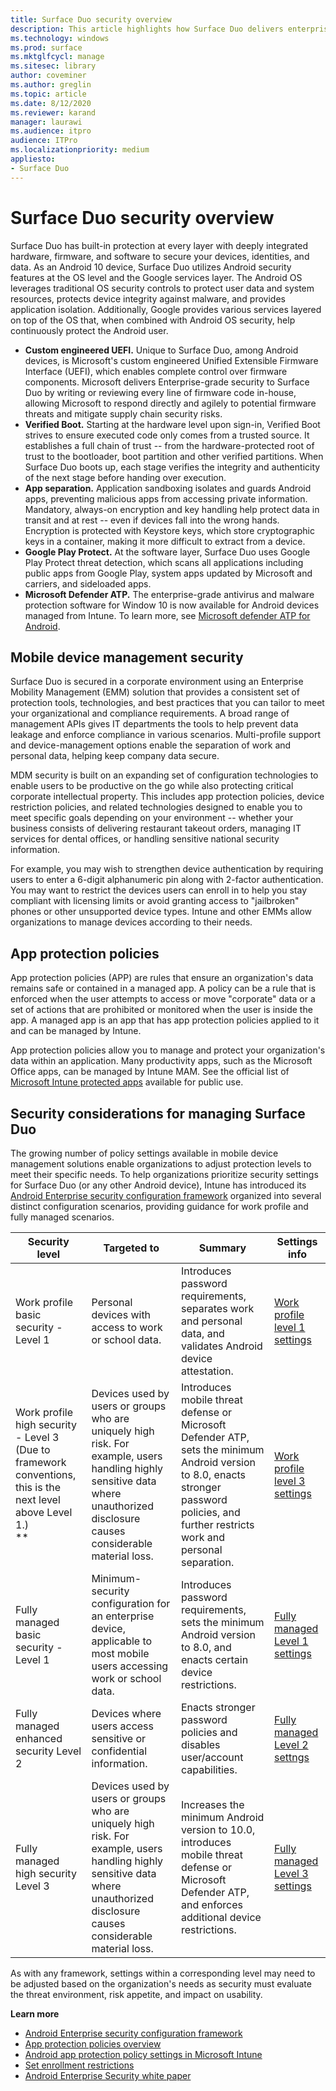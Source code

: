 ```yaml
---
title: Surface Duo security overview
description: This article highlights how Surface Duo delivers enterprise-grade security on a mobile device via the Android OS and Microsoft engineered UEFI.
ms.technology: windows
ms.prod: surface
ms.mktglfcycl: manage
ms.sitesec: library
author: coveminer
ms.author: greglin
ms.topic: article
ms.date: 8/12/2020
ms.reviewer: karand
manager: laurawi
ms.audience: itpro
audience: ITPro
ms.localizationpriority: medium
appliesto: 
- Surface Duo
---
```


# Surface Duo security overview

Surface Duo has built-in protection at every layer with deeply integrated hardware, firmware, and software to secure your devices, identities, and data. As an Android 10 device, Surface Duo utilizes Android security features at the OS level and the Google services layer. The Android OS leverages traditional OS security controls to protect user data and system resources, protects device integrity against malware, and provides application isolation. Additionally, Google provides various services layered on top of the OS that, when combined with Android OS security, help continuously protect the Android user.

- **Custom engineered UEFI.** Unique to Surface Duo, among Android devices, is Microsoft's custom engineered Unified Extensible Firmware Interface (UEFI), which enables complete control over firmware components. Microsoft delivers Enterprise-grade security to Surface Duo by writing or reviewing every line of firmware code in-house, allowing Microsoft to respond directly and agilely to potential firmware threats and mitigate supply chain security risks.
- **Verified Boot.** Starting at the hardware level upon sign-in, Verified Boot strives to ensure executed code only comes from a trusted source. It establishes a full chain of trust -- from the hardware-protected root of trust to the bootloader, boot partition and other verified partitions. When Surface Duo boots up, each stage verifies the integrity and authenticity of the next stage before handing over execution.
- **App separation.** Application sandboxing isolates and guards Android apps, preventing malicious apps from accessing private information. Mandatory, always-on encryption and key handling help protect data in transit and at rest -- even if devices fall into the wrong hands. Encryption is protected with Keystore keys, which store cryptographic keys in a container, making it more difficult to extract from a device.
- **Google Play Protect.** At the software layer, Surface Duo uses Google Play Protect threat detection, which scans all applications including public apps from Google Play, system apps updated by Microsoft and carriers, and sideloaded apps.
- **Microsoft Defender ATP.** The enterprise-grade antivirus and malware protection software for Window 10 is now available for Android devices managed from Intune. To learn more, see [Microsoft defender ATP for Android](https://docs.microsoft.com/windows/security/threat-protection/microsoft-defender-atp/microsoft-defender-atp-android).

## Mobile device management security

Surface Duo is secured in a corporate environment using an Enterprise Mobility Management (EMM) solution that provides a consistent set of protection tools, technologies, and best practices that you can tailor to meet your organizational and compliance requirements. A broad range of management APIs gives IT departments the tools to help prevent data leakage and enforce compliance in various scenarios. Multi-profile support and device-management options enable the separation of work and personal data, helping keep company data secure.

MDM security is built on an expanding set of configuration technologies to enable users to be productive on the go while also protecting critical corporate intellectual property. This includes app protection policies, device restriction policies, and related technologies designed to enable you to meet specific goals depending on your environment --  whether your business consists of delivering restaurant takeout orders, managing IT services for dental offices, or handling sensitive national security information.

For example, you may wish to strengthen device authentication by requiring users to enter a 6-digit alphanumeric pin along with 2-factor authentication. You may want to restrict the devices users can enroll in to help you stay compliant with licensing limits or avoid granting access to "jailbroken" phones or other unsupported device types. Intune and other EMMs allow organizations to manage devices according to their needs.

## App protection policies

App protection policies (APP) are rules that ensure an organization's data remains safe or contained in a managed app. A policy can be a rule that is enforced when the user attempts to access or move "corporate" data or a set of actions that are prohibited or monitored when the user is inside the app. A managed app is an app that has app protection policies applied to it and can be managed by Intune.

App protection policies allow you to manage and protect your organization's data within an application. Many productivity apps, such as the Microsoft Office apps, can be managed by Intune MAM. See the official list of [Microsoft Intune protected apps](https://docs.microsoft.com/mem/intune/apps/apps-supported-intune-apps) available for public use.

## Security considerations for managing Surface Duo

The growing number of policy settings available in mobile device management solutions enable organizations to adjust protection levels to meet their specific needs. To help organizations prioritize security settings for Surface Duo (or any other Android device), Intune has introduced its [Android Enterprise security configuration framework](https://docs.microsoft.com/mem/intune/enrollment/android-configuration-framework) organized into several distinct configuration scenarios, providing guidance for work profile and fully managed scenarios.

| Security level                                                                                                       | Targeted to                                                                                                                                                                      | Summary                                                                                                                                                                                     | Settings info                                                                                                                                                                                                                                     |
| -------------------------------------------------------------------------------------------------------------------- | -------------------------------------------------------------------------------------------------------------------------------------------------------------------------------- | ------------------------------------------------------------------------------------------------------------------------------------------------------------------------------------------- | ------------------------------------------------------------------------------------------------------------------------------------------------------------------------------------------------------------------------------------------------- |
| Work profile basic security - Level 1                                                                                | Personal devices with access to work or school data.                                                                                                                             | Introduces password requirements, separates work and personal data, and validates Android device attestation.                                                                               | [Work profile level 1 settings](https://microsoft.sharepoint.com/teams/EpsilonAdminGuide/Shared%20Documents/General/•%09https:/docs.microsoft.com/mem/intune/enrollment/android-work-profile-security-settings#work-profile-basic-security) |
| Work profile high security - Level 3<br>(Due to framework conventions, this is the next level above Level 1.)<br> ** | Devices used by users or groups who are uniquely high risk. For example, users handling highly sensitive data where unauthorized disclosure causes considerable material loss. | Introduces mobile threat defense or Microsoft Defender ATP, sets the minimum Android version to 8.0, enacts stronger password policies, and further restricts work and personal separation. | [Work profile level 3 settings](https://docs.microsoft.com/mem/intune/enrollment/android-work-profile-security-settings#work-profile-high-security)                                                                                         |
| Fully managed basic security -Level 1                                                                                | Minimum-security configuration for an enterprise device, applicable to most mobile users accessing work or school data.                                                          | Introduces password requirements, sets the minimum Android version to 8.0, and enacts certain device restrictions.                                                                          | [Fully managed Level 1 settings](https://docs.microsoft.com/mem/intune/enrollment/android-fully-managed-security-settings#fully-managed-basic-security)                                                                                     |
| Fully managed enhanced security Level 2                                                                              | Devices where users access sensitive or confidential information.                                                                                                                | Enacts stronger password policies and disables user/account capabilities.                                                                                                                   | [Fully managed Level 2 settngs](https://docs.microsoft.com/mem/intune/enrollment/android-fully-managed-security-settings#fully-managed-enhanced-security)                                                                                   |
| Fully managed high security Level 3                                                                                  | Devices used by users or groups who are uniquely high risk. For example, users handling highly sensitive data where unauthorized disclosure causes considerable material loss. | Increases the minimum Android version to 10.0, introduces mobile threat defense or Microsoft Defender ATP, and enforces additional device restrictions.                                     | [Fully managed Level 3 settings](https://docs.microsoft.com/mem/intune/enrollment/android-fully-managed-security-settings#fully-managed-high-security)                                                                                      |
 As with any framework, settings within a corresponding level may need to be adjusted based on the organization's needs as security must evaluate the threat environment, risk appetite, and impact on usability.

**Learn more**

- [Android Enterprise security configuration framework](https://docs.microsoft.com/mem/intune/enrollment/android-configuration-framework)
- [App protection policies overview](https://docs.microsoft.com/mem/intune/apps/app-protection-policy)
- [Android app protection policy settings in Microsoft Intune](https://docs.microsoft.com/mem/intune/apps/app-protection-policy-settings-android)
- [Set enrollment restrictions](https://docs.microsoft.com/mem/intune/enrollment/enrollment-restrictions-set)
- [Android Enterprise Security white paper](https://static.googleusercontent.com/media/www.android.com/en//static/2016/pdfs/enterprise/Android_Enterprise_Security_White_Paper_2019.pdf)
